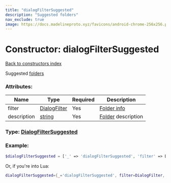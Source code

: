 ```yaml
---
title: "dialogFilterSuggested"
description: "Suggested folders"
nav_exclude: true
image: https://docs.madelineproto.xyz/favicons/android-chrome-256x256.png
---
```

# Constructor: dialogFilterSuggested  
[Back to constructors index](index.md)



Suggested [folders](https://core.telegram.org/api/folders)

### Attributes:

| Name     |    Type       | Required | Description |
|----------|---------------|----------|-------------|
|filter|[DialogFilter](../types/DialogFilter.md) | Yes|[Folder info](https://core.telegram.org/api/folders)|
|description|[string](../types/string.md) | Yes|[Folder](https://core.telegram.org/api/folders) description|



### Type: [DialogFilterSuggested](../types/DialogFilterSuggested.md)


### Example:

```php
$dialogFilterSuggested = ['_' => 'dialogFilterSuggested', 'filter' => DialogFilter, 'description' => 'string'];
```  


Or, if you're into Lua:

```lua
dialogFilterSuggested={_='dialogFilterSuggested', filter=DialogFilter, description='string'}

```


